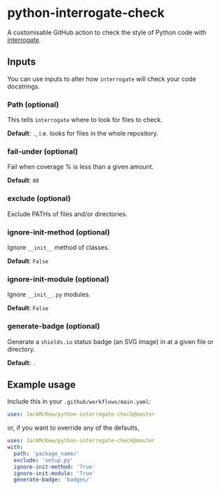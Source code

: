 # python-interrogate-check

A customisable GitHub action to check the style of Python code with [interrogate](https://pypi.org/project/interrogate/).

## Inputs

You can use inputs to alter how `interrogate` will check your code docstrings.

### Path (optional)

This tells `interrogate` where to look for files to check.

**Default**: `.`, i.e. looks for files in the whole repository.

### fail-under (optional)

Fail when coverage % is less than a given amount.

**Default**: `80`

### exclude (optional)

Exclude PATHs of files and/or directories.

### ignore-init-method (optional)

Ignore `__init__` method of classes.

**Default**: `False`

### ignore-init-module (optional)

Ignore `__init__.py` modules.

**Default**: `False`

### generate-badge (optional)

Generate a `shields.io` status badge (an SVG image) in at a given file or directory.

**Default**: `.`

## Example usage

Include this in your `.github/workflows/main.yaml`:

```yaml
uses: JackMcKew/python-interrogate-check@master
```

or, if you want to override any of the defaults,

```yaml
uses: JackMcKew/python-interrogate-check@master
with:
  path: 'package_name/'
  exclude: 'setup.py'
  ignore-init-method: 'True'
  ignore-init-module: 'True'
  generate-badge: 'badges/'
```

